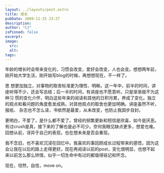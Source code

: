 ```yaml
---
layout: ../layouts/post.astro
title: 成长
pubDate: 2009-11-25 23:27
description: 
author: "CJ"
isPinned: false
excerpt: 
image:
  src:
  alt:
tags: 
---
```

年龄的增长时会带来变化的，习惯会改变，爱好会改变，人也会变。想想两年前，刚开始大学生活，刚开始写blog的时候，再想想现在，不一样了。

思 想更加独立，对事物的取舍标准更为理性、明晰。这一年中，前半的时间，讲座听得不少，还会写总结；后一半的时间，有讲座也不愿意听。只是渐渐就不为这种习 惯的变化介怀，明白这些年来的阅读和其他的日积月累，养成了变化。独立的观点和看问题的角度愈发成熟，对其他观点的取舍也更加明确。讲座虽然不听，报纸、 杂志也不怎么读，书依然是最爱，从未改变，也防止我固步自封。

更明白，不爱了，是什么都不爱了。曾经的频繁更新和短信是欣喜，如今是厌恶。有过crush是真，接下来的了解也是必不可少。奈何我眼见缺点更多，想爱也难。回想从前，讶异于自己的表现，也在想未来是否会重现。

我不念旧，也不喜欢沉浸在回忆中。我喜欢的事回顾成长过程带来的感悟，因为这会让我在以后的路上走得更好。现在再阅读以前的post，变化很明显，也想不起来以前怎么那么矫情，似乎一切生命中有过的都值得铭记和怀念。

现在，坦然，自信，move on。
